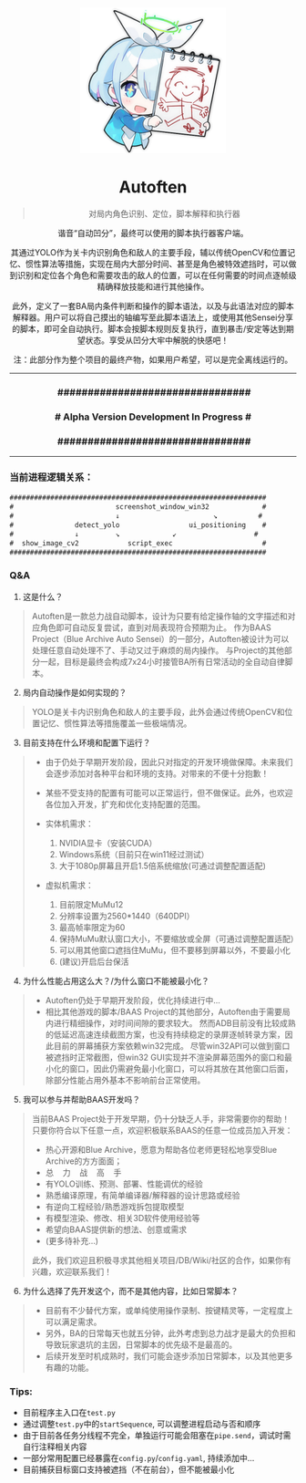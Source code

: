 <div align="center">
<img src="assets/docs/logo.png" alt="logo" width="256" height="auto" />

# Autoften

> 对局内角色识别、定位，脚本解释和执行器

谐音“自动凹分”，最终可以使用的脚本执行器客户端。

其通过YOLO作为关卡内识别角色和敌人的主要手段，辅以传统OpenCV和位置记忆、惯性算法等措施，实现在局内大部分时间、甚至是角色被特效遮挡时，可以做到识别和定位各个角色和需要攻击的敌人的位置，可以在任何需要的时间点逐帧级精确释放技能和进行其他操作。

此外，定义了一套BA局内条件判断和操作的脚本语法，以及与此语法对应的脚本解释器。用户可以将自己摸出的轴编写至此脚本语法上，或使用其他Sensei分享的脚本，即可全自动执行。脚本会按脚本规则反复执行，直到暴击/安定等达到期望状态。享受从凹分大牢中解脱的快感吧！

注：此部分作为整个项目的最终产物，如果用户希望，可以是完全离线运行的。

---

### &nbsp;\################################
### \# Alpha Version Development In Progress \# 
### &nbsp;\################################

---

</div>

### 当前进程逻辑关系：

```
###############################################################
#                         screenshot_window_win32             #
#                         ↓                       ↘          #
#               detect_yolo                 ui_positioning    #
#               ↓         ↘             ↙                   #
#  show_image_cv2            script_exec                      #
###############################################################
```

### Q&A

1. 这是什么？

> Autoften是一款总力战自动脚本，设计为只要有给定操作轴的文字描述和对应角色即可自动反复尝试，直到对局表现符合预期为止。
作为BAAS Project（Blue Archive Auto Sensei）的一部分，Autoften被设计为可以处理任意自动处理不了、手动又过于麻烦的局内操作。
与Project的其他部分一起，目标是最终会构成7x24小时接管BA所有日常活动的全自动自律脚本。

2. 局内自动操作是如何实现的？

> YOLO是关卡内识别角色和敌人的主要手段，此外会通过传统OpenCV和位置记忆、惯性算法等措施覆盖一些极端情况。

3. 目前支持在什么环境和配置下运行？

> - 由于仍处于早期开发阶段，因此只对指定的开发环境做保障。未来我们会逐步添加对各种平台和环境的支持。对带来的不便十分抱歉！
> - 某些不受支持的配置有可能可以正常运行，但不做保证。此外，也欢迎各位加入开发，扩充和优化支持配置的范围。
> - 实体机需求：
>
>   1. NVIDIA显卡（安装CUDA）
>   2. Windows系统（目前只在win11经过测试）
>   3. 大于1080p屏幕且开启1.5倍系统缩放(可通过调整配置适配)
>
> - 虚拟机需求：
>       
>   1. 目前限定MuMu12
>   2. 分辨率设置为2560*1440（640DPI）
>   3. 最高帧率限定为60
>   4. 保持MuMu默认窗口大小，不要缩放或全屏（可通过调整配置适配）
>   5. 可以用其他窗口遮挡住MuMu，但不要移到屏幕以外，不要最小化
>   6. (建议)开启后台保活

4. 为什么性能占用这么大？/为什么窗口不能被最小化？

> - Autoften仍处于早期开发阶段，优化持续进行中...
> - 相比其他游戏的脚本/BAAS Project的其他部分，Autoften由于需要局内进行精细操作，对时间间隙的要求较大。
然而ADB目前没有比较成熟的低延迟高速连续截图方案，也没有持续稳定的录屏逐帧转录方案，因此目前的屏幕捕获方案依赖win32完成。
尽管win32API可以做到窗口被遮挡时正常截图，但win32 GUI实现并不渲染屏幕范围外的窗口和最小化的窗口，因此仍需避免最小化窗口，可以将其放在其他窗口后面，除部分性能占用外基本不影响前台正常使用。

5. 我可以参与并帮助BAAS开发吗？

> 当前BAAS Project处于开发早期，仍十分缺乏人手，非常需要你的帮助！只要你符合以下任意一点，欢迎积极联系BAAS的任意一位成员加入开发：
> - 热心开源和Blue Archive，愿意为帮助各位老师更轻松地享受Blue Archive的方方面面；
> - 总 &nbsp;&nbsp; 力 &nbsp;&nbsp; 战 &nbsp;&nbsp; 高 &nbsp;&nbsp; 手
> - 有YOLO训练、预测、部署、性能调优的经验
> - 熟悉编译原理，有简单编译器/解释器的设计思路或经验
> - 有逆向工程经验/熟悉游戏拆包提取模型
> - 有模型渲染、修改、相关3D软件使用经验等
> - 希望向BAAS提供新的想法、创意或需求
> - (更多待补充...)
> 
> 此外，我们欢迎且积极寻求其他相关项目/DB/Wiki/社区的合作，如果你有兴趣，欢迎联系我们！

6. 为什么选择了先开发这个，而不是其他内容，比如日常脚本？

> - 目前有不少替代方案，或单纯使用操作录制、按键精灵等，一定程度上可以满足需求。
> - 另外，BA的日常每天也就五分钟，此外考虑到总力战才是最大的负担和导致玩家退坑的主因，日常脚本的优先级不是最高的。
> - 后续开发至时机成熟时，我们可能会逐步添加日常脚本，以及其他更多有趣的功能。 


### Tips:

- 目前程序主入口在`test.py`
- 通过调整`test.py`中的`startSequence`, 可以调整进程启动与否和顺序
- 由于目前各任务分线程不完全，单独运行可能会阻塞在`pipe.send`，调试时需自行注释相关内容
- 一部分常用配置已经暴露在`config.py`/`config.yaml`, 持续添加中...
- 目前捕获目标窗口支持被遮挡（不在前台），但不能被最小化
